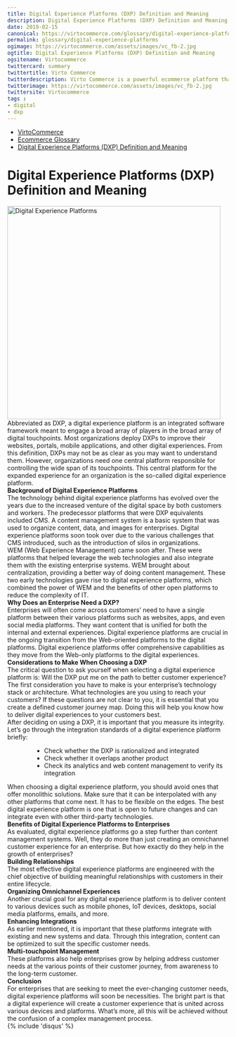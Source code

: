 ```yaml
---
title: Digital Experience Platforms (DXP) Definition and Meaning
description: Digital Experience Platforms (DXP) Definition and Meaning
date: 2019-02-15
canonical: https://virtocommerce.com/glossary/digital-experience-platforms
permalink: glossary/digital-experience-platforms
ogimage: https://virtocommerce.com/assets/images/vc_fb-2.jpg
ogtitle: Digital Experience Platforms (DXP) Definition and Meaning
ogsitename: Virtocommerce
twittercard: summary
twittertitle: Virto Commerce
twitterdescription: Virto Commerce is a powerful ecommerce platform that includes everything you need to create an online store and sell online. Try it free with Free Community License
twitterimage: https://virtocommerce.com/assets/images/vc_fb-2.jpg
twittersite: Virtocommerce
tags :
- digital
- dxp
---
```

<div class="glosary" itemscope itemtype="http://schema.org/Article">
    <meta itemprop="author" content="Virtocommerce">
    <meta itemprop="datePublished" content="2019-02-15">
    <div itemprop="articleBody">
        <div class="responsive">
            <ul class="breadcrumbs">
                <li><a href="/">VirtoCommerce</a></li>
                <li><a href="/glossary">Ecommerce Glossary</a></li>
                <li><a href="/glossary/thing-commerce">Digital Experience Platforms (DXP) Definition and Meaning</a></li>
            </ul>
            <div itemprop="mainEntityOfPage">
                <h1 itemprop="headline" class="glosary-t">Digital Experience Platforms (DXP) Definition and Meaning</h1>
            </div>
            <div class="glossary-article">
                <img src="assets/images/digital-experience-platforms.jpg" title="Digital Experience Platforms" height="485" width="485"  />
                <div class="text">
                    Abbreviated as DXP, a digital experience platform is an integrated software framework meant to engage a broad array of players in the broad array of digital touchpoints.
                    Most organizations deploy DXPs to improve their websites, portals, mobile applications, and other digital experiences. From this definition, DXPs may not be as
                    clear as you may want to understand them. However, organizations need one central platform responsible for controlling the wide span of its touchpoints.
                    This central platform for the expanded experience for an organization is the so-called digital experience platform.
                </div>
                <div class="text">
                    <strong>Background of Digital Experience Platforms</strong>
                </div>
                <div class="text">
                    The technology behind digital experience platforms has evolved over the years due to the increased venture of the digital space by both customers and workers.
                    The predecessor platforms that were DXP equivalents included CMS. A content management system is a basic system that was used to organize content, data, and
                    images for enterprises. Digital experience platforms soon took over due to the various challenges that CMS introduced, such as the introduction of silos in organizations.
                </div>
                <div class="text">
                    WEM (Web Experience Management) came soon after. These were platforms that helped leverage the web technologies and also integrate them with the existing
                    enterprise systems. WEM brought about centralization, providing a better way of doing content management. These two early technologies gave rise to digital
                    experience platforms, which combined the power of WEM and the benefits of other open platforms to reduce the complexity of IT.
                </div>
                <div class="text">
                    <strong>Why Does an Enterprise Need a DXP?</strong>
                </div>
                <div class="text">
                    Enterprises will often come across customers’ need to have a single platform between their various platforms such as websites, apps, and even social media platforms.
                    They want content that is unified for both the internal and external experiences. Digital experience platforms are crucial in the ongoing transition from the
                    Web-oriented platforms to the digital platforms. Digital experience platforms offer comprehensive capabilities as they move from the Web-only platforms to the digital experiences.
                </div>
                <div class="text">
                    <strong>Considerations to Make When Choosing a DXP</strong>
                </div>
                <div class="text">
                    The critical question to ask yourself when selecting a digital experience platform is: Will the DXP put me on the path to better customer experience?
                    The first consideration you have to make is your enterprise’s technology stack or architecture. What technologies are you using to reach your customers?
                    If these questions are not clear to you, it is essential that you create a defined customer journey map. Doing this will help you know how to deliver digital
                    experiences to your customers best.
                </div>
                <div class="text">
                    After deciding on using a DXP, it is important that you measure its integrity. Let’s go through the integration standards of a digital experience platform briefly:
                    <ul class="text" style="margin-left:60px">
                        <li>Check whether the DXP is rationalized and integrated</li>
                        <li>Check whether it overlaps another product</li>
                        <li>Check its analytics and web content management to verify its integration</li>
                    </ul>
                    When choosing a digital experience platform, you should avoid ones that offer monolithic solutions. Make sure that it can be interpolated with any other platforms
                    that come next. It has to be flexible on the edges. The best digital experience platform is one that is open to future changes and can integrate even with other
                    third-party technologies.
                </div>
                <div class="text">
                    <strong>Benefits of Digital Experience Platforms to Enterprises</strong>
                </div>
                <div class="text">
                    As evaluated, digital experience platforms go a step further than content management systems. Well, they do more than just creating an omnichannel customer
                    experience for an enterprise. But how exactly do they help in the growth of enterprises?
                </div>
                <div class="text">
                    <strong>Building Relationships</strong>
                </div>
                <div class="text">
                    The most effective digital experience platforms are engineered with the chief objective of building meaningful relationships with customers in their entire lifecycle.
                </div>
                <div class="text">
                    <strong>Organizing Omnichannel Experiences</strong>
                </div>
                <div class="text">
                    Another crucial goal for any digital experience platform is to deliver content to various devices such as mobile phones, IoT devices, desktops, social media platforms, emails, and more.
                </div>
                <div class="text">
                    <strong>Enhancing Integrations</strong>
                </div>
                <div class="text">
                    As earlier mentioned, it is important that these platforms integrate with existing and new systems and data. Through this integration, content can be optimized to suit the specific customer needs.
                </div>
                <div class="text">
                    <strong>Multi-touchpoint Management</strong>
                </div>
                <div class="text">
                    These platforms also help enterprises grow by helping address customer needs at the various points of their customer journey, from awareness to the long-term customer.
                </div>
                <div class="text">
                    <strong>Conclusion</strong>
                </div>
                <div class="text">
                    For enterprises that are seeking to meet the ever-changing customer needs, digital experience platforms will soon be necessities. The bright part is that a digital
                    experience will create a customer experience that is united across various devices and platforms. What’s more, all this will be achieved without the confusion
                    of a complex management process.
                </div>
                {% include 'disqus' %}
            </div>
        </div>
    </div>
</div>